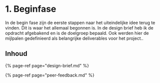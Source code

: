 # 1. Beginfase

In de begin fase zijn de eerste stappen naar het uiteindelijke idee terug te vinden. Dit is waar het allemaal begonnen is. In de design brief heb ik de opdracht afgebakend en is de doelgroep bepaald. Ook werden hier de mijlpalen gedefinieerd als belangrijke deliverables voor het project..

## Inhoud

{% page-ref page="design-brief.md" %}

{% page-ref page="peer-feedback.md" %}


